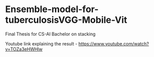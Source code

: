 # Ensemble-model-for-tuberculosisVGG-Mobile-Vit


Final Thesis for CS-AI Bachelor on stacking 

Youtube link explaining the result - https://www.youtube.com/watch?v=TOZa3eHWHlw
